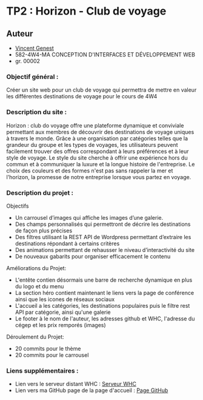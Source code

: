 # TP2 : Horizon - Club de voyage

## Auteur

-   [Vincent Genest](https://github.com/vincent-genest)
-   582-4W4-MA CONCEPTION D'INTERFACES ET DÉVELOPPEMENT WEB
-   gr. 00002

### Objectif général :

Créer un site web pour un club de voyage qui permettra de mettre en valeur les différentes destinations de voyage pour le cours de 4W4

### Description du site :

Horizon : club do voyage offre une plateforme dynamique et conviviale permettant aux membres de découvrir des destinations de voyage uniques à travers le monde. Grâce à une organisation par catégories telles que la grandeur du groupe et les types de voyages, les utilisateurs peuvent facilement trouver des offres correspondant à leurs préférences et à leur style de voyage. Le style du site cherche à offrir une expérience hors du commun et à communiquer la luxure et la longue histoire de l'entreprise. Le choix des couleurs et des formes n'est pas sans rappeler la mer et l'horizon, la promesse de notre entreprise lorsque vous partez en voyage.

### Description du projet :

Objectifs

-   Un carrousel d’images qui affiche les images d’une galerie.
-   Des champs personnalisés qui permettront de décrire les destinations de façon plus précises
-   Des filtres utilisant la REST API de Wordpress permettant d’extraire les destinations répondant à certains critères
-   Des animations permettant de rehausser le niveau d’interactivité du site
-   De nouveaux gabarits pour organiser efficacement le contenu

Améliorations du Projet:

-   L'entête contien désormais une barre de recherche dynamique en plus du logo et du menu
-   La section héro contient maintenant le liens vers la page de conférence ainsi que les icones de réseaux sociaux
-   L'accueil a les catégories, les destinations populaires puis le filtre rest API par catégorie, ainsi qu'une galerie
-   Le footer à le nom de l'auteur, les adresses github et WHC, l'adresse du cégep et les prix remporés (images)

Déroulement du Projet:

-   20 commits pour le thème
-   20 commits pour le carrousel

### Liens supplémentaires :

-   Lien vers le serveur distant WHC : [Serveur WHC](https://gftnth00.mywhc.ca/tim41/)
-   Lien vers ma GitHub page de la page d'accueil : [Page GitHub](https://vincent-genest.github.io/4w4-2024-gr2/)
